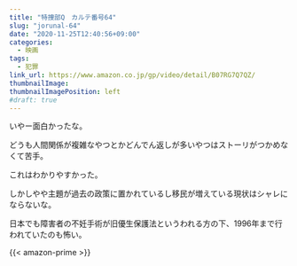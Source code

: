 ```yaml
---
title: "特捜部Q　カルテ番号64"
slug: "jorunal-64"
date: "2020-11-25T12:40:56+09:00"
categories:
  - 映画
tags:
  - 犯罪
link_url: https://www.amazon.co.jp/gp/video/detail/B07RG7Q7QZ/
thumbnailImage:
thumbnailImagePosition: left
#draft: true
---
```

いやー面白かったな。
<!--more-->
どうも人間関係が複雑なやつとかどんでん返しが多いやつはストーリがつかめなくて苦手。

これはわかりやすかった。

しかしやや主題が過去の政策に置かれているし移民が増えている現状はシャレにならないな。

日本でも障害者の不妊手術が旧優生保護法というわれる方の下、1996年まで行われていたのも怖い。

{{< amazon-prime >}}
